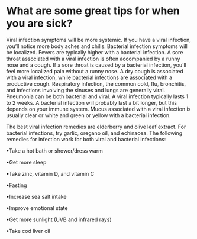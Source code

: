 # What are some great tips for when you are sick?

Viral infection symptoms will be more systemic. If you have a viral infection, you’ll notice more body aches and chills. Bacterial infection symptoms will be localized. Fevers are typically higher with a bacterial infection. A sore throat associated with a viral infection is often accompanied by a runny nose and a cough. If a sore throat is caused by a bacterial infection, you’ll feel more localized pain without a runny nose. A dry cough is associated with a viral infection, while bacterial infections are associated with a productive cough. Respiratory infection, the common cold, flu, bronchitis, and infections involving the sinuses and lungs are generally viral. Pneumonia can be both bacterial and viral. A viral infection typically lasts 1 to 2 weeks. A bacterial infection will probably last a bit longer, but this depends on your immune system. Mucus associated with a viral infection is usually clear or white and green or yellow with a bacterial infection.

The best viral infection remedies are elderberry and olive leaf extract. For bacterial infections, try garlic, oregano oil, and echinacea. The following remedies for infection work for both viral and bacterial infections:

•Take a hot bath or shower/dress warm

•Get more sleep

•Take zinc, vitamin D, and vitamin C

•Fasting

•Increase sea salt intake

•Improve emotional state

•Get more sunlight (UVB and infrared rays)

•Take cod liver oil